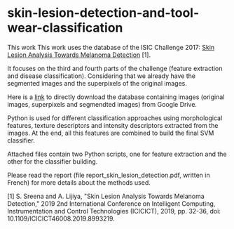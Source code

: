 # skin-lesion-detection-and-tool-wear-classification

This work 
This work uses the database of the ISIC Challenge 2017: [Skin Lesion Analysis Towards Melanoma Detection](https://ieeexplore.ieee.org/document/8993219) [1].

It focuses on the third and fourth parts of the challenge (feature extraction and disease classification). Considering that we already have the segmented images and the superpixels of the original images.

Here is a [link](https://drive.google.com/drive/folders/1vFrGFBBJygRIfYiHEQeuzUlyBJDm8MO-?usp=sharing) to directly download the database containing images (original images, superpixels and segmendted images) from Google Drive.

Python is used for different classification approaches using morphological features, texture descriptors and intensity descriptors extracted from the images. At the end, all this features are combined to build the final SVM classifier.

Attached files contain two Python scripts, one for feature extraction and the other for the classifier building.

Please read the report (file report_skin_lesion_detection.pdf, written in French) for more details about the methods used.



[1] S. Sreena and A. Lijiya, "Skin Lesion Analysis Towards Melanoma Detection," 2019 2nd International Conference on Intelligent Computing, Instrumentation and Control Technologies (ICICICT), 2019, pp. 32-36, doi: 10.1109/ICICICT46008.2019.8993219.
